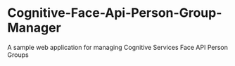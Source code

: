 # Cognitive-Face-Api-Person-Group-Manager
A sample web application for managing Cognitive Services Face API Person Groups
